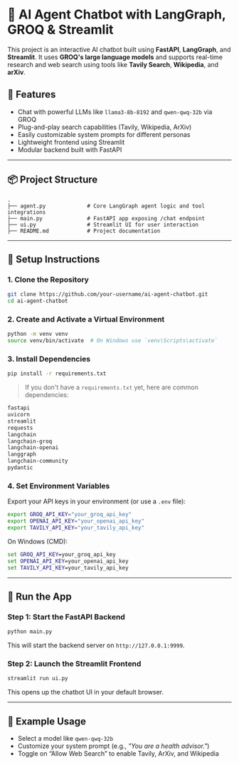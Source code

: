 # 🧠 AI Agent Chatbot with LangGraph, GROQ & Streamlit

This project is an interactive AI chatbot built using **FastAPI**, **LangGraph**, and **Streamlit**. It uses **GROQ's large language models** and supports real-time research and web search using tools like **Tavily Search**, **Wikipedia**, and **arXiv**.

## 🌟 Features

- Chat with powerful LLMs like `llama3-8b-8192` and `qwen-qwq-32b` via GROQ
- Plug-and-play search capabilities (Tavily, Wikipedia, ArXiv)
- Easily customizable system prompts for different personas
- Lightweight frontend using Streamlit
- Modular backend built with FastAPI

---

## 📦 Project Structure

```
.
├── agent.py             # Core LangGraph agent logic and tool integrations
├── main.py              # FastAPI app exposing /chat endpoint
├── ui.py                # Streamlit UI for user interaction
├── README.md            # Project documentation
```

---

## 🔧 Setup Instructions

### 1. Clone the Repository

```bash
git clone https://github.com/your-username/ai-agent-chatbot.git
cd ai-agent-chatbot
```

### 2. Create and Activate a Virtual Environment

```bash
python -m venv venv
source venv/bin/activate  # On Windows use `venv\Scripts\activate`
```

### 3. Install Dependencies

```bash
pip install -r requirements.txt
```

> If you don't have a `requirements.txt` yet, here are common dependencies:
```txt
fastapi
uvicorn
streamlit
requests
langchain
langchain-groq
langchain-openai
langgraph
langchain-community
pydantic
```

### 4. Set Environment Variables

Export your API keys in your environment (or use a `.env` file):

```bash
export GROQ_API_KEY="your_groq_api_key"
export OPENAI_API_KEY="your_openai_api_key"
export TAVILY_API_KEY="your_tavily_api_key"
```

On Windows (CMD):

```cmd
set GROQ_API_KEY=your_groq_api_key
set OPENAI_API_KEY=your_openai_api_key
set TAVILY_API_KEY=your_tavily_api_key
```

---

## 🚀 Run the App

### Step 1: Start the FastAPI Backend

```bash
python main.py
```

This will start the backend server on `http://127.0.0.1:9999`.

### Step 2: Launch the Streamlit Frontend

```bash
streamlit run ui.py
```

This opens up the chatbot UI in your default browser.

---

## 🔄 Example Usage

- Select a model like `qwen-qwq-32b`
- Customize your system prompt (e.g., *"You are a health advisor."*)
- Toggle on “Allow Web Search” to enable Tavily, ArXiv, and Wikipedia